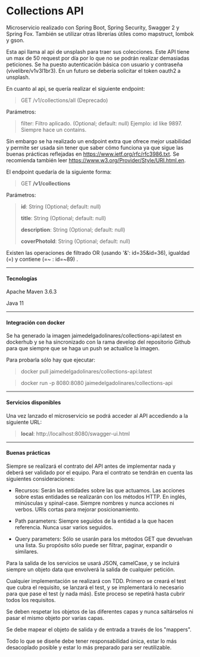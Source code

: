 # Collections API
Microservicio realizado con Spring Boot, Spring Security, Swagger 2 y Spring Fox. 
También se utilizar otras librerías útiles como mapstruct, lombok y gson.

Esta api llama al api de unsplash para traer sus colecciones. Este API tiene un max de 50 request por día por lo que no se
podrán realizar demasiadas peticiones. Se ha puesto autenticación básica con usuario y contraseña (vivelibre/v1v3l1br3).
En un futuro se debería solicitar el token oauth2 a unsplash.

En cuanto al api, se quería realizar el siguiente endpoint:
> GET /v1/collections/all  (Deprecado)

Parámetros:
> filter: Filtro aplicado. (Optional; default: null) Ejemplo: id like 9897. Siempre hace un contains.

Sin embargo se ha realizado un endpoint extra que ofrece mejor usabilidad y permite ser usada
sin tener que saber cómo funciona ya que sigue las buenas prácticas reflejadas en https://www.ietf.org/rfc/rfc3986.txt. 
Se recomienda también leer https://www.w3.org/Provider/Style/URI.html.en.

El endpoint quedaría de la siguiente forma:
> GET **/v1/collections**

Parámetros:
> **id**: String (Optional; default: null)
> 
> **title**: String (Optional; default: null)
>
> **description**: String (Optional; default: null)
>
> **coverPhotoId**: String (Optional; default: null)

Existen las operaciones de filtrado OR (usando '&': id=35&id=36), igualdad (=) y contiene (=~ : id=~89) .

---

#### Tecnologías

Apache Maven 3.6.3

Java 11

---

#### Integración con docker

Se ha generado la imagen jaimedelgadolinares/collections-api:latest en dockerhub y se ha sincronizado con la rama develop del repositorio
Github para que siempre que se haga un push se actualice la imagen.

Para probarla sólo hay que ejecutar:
> docker pull jaimedelgadolinares/collections-api:latest

> docker run -p 8080:8080 jaimedelgadolinares/collections-api

---

#### Servicios disponibles
Una vez lanzado el microservicio se podrá acceder al API accediendo a la siguiente URL:
> **local**: http://localhost:8080/swagger-ui.html

---

#### Buenas prácticas

Siempre se realizará el contrato del API antes de implementar nada y deberá ser validado por el equipo.
Para el contrato se tendrán en cuenta las siguientes consideraciones:
- Recursos: Serán las entidades sobre las que actuamos. Las acciones sobre estas entidades se realizarán con los
  métodos HTTP. En inglés, minúsculas y spinal-case. Siempre nombres y nunca acciones ni verbos. URIs cortas para mejorar posicionamiento.

- Path parameters: Siempre seguidos de la entidad a la que hacen referencia. Nunca usar varios seguidos.

- Query parameters: Sólo se usarán para los métodos GET que devuelvan una lista. Su propósito sólo puede ser filtrar, paginar, expandir o similares.

Para la salida de los servicios se usará JSON, camelCase, y se incluirá siempre un objeto data que envolverá la salida de cualquier petición.

Cualquier implementación se realizará con TDD. Primero se creará el test que cubra el requisito, se lanzará el test, y se implementará lo
necesario para que pase el test (y nada más). Este proceso se repetirá hasta cubrir todos los requisitos.

Se deben respetar los objetos de las diferentes capas y nunca saltárselos ni pasar el mismo objeto por varias capas.

Se debe mapear el objeto de salida y de entrada a través de los "mappers".

Todo lo que se diseñe debe tener responsabilidad única, estar lo más desacoplado posible y estar lo más preparado para ser reutilizable.



